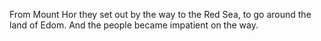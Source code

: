 From Mount Hor they set out by the way to the Red Sea, to go around the land of Edom. And the people became impatient on the way.
